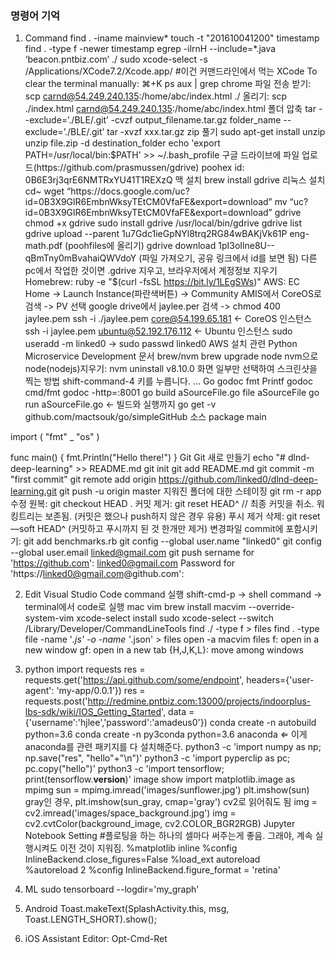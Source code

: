 ### 명령어 기억
1. Command
find . -iname mainview*
touch -t "201610041200" timestamp
find . -type f -newer timestamp
egrep -ilrnH --include=*.java ‘beacon.pntbiz.com’ ./
sudo xcode-select -s /Applications/XCode7.2/Xcode.app/    #이건 커맨드라인에서 먹는 XCode
To clear the terminal manually: ⌘+K
ps aux | grep chrome
파일 전송
받기: scp carnd@54.249.240.135:/home/abc/index.html ./
올리기: scp ./index.html carnd@54.249.240.135:/home/abc/index.html
폴더 압축
tar --exclude=’./BLE/.git’ -cvzf output_filename.tar.gz folder_name --exclude=’./BLE/.git’
tar -xvzf xxx.tar.gz
zip 풀기
sudo apt-get install unzip
unzip file.zip -d destination_folder
echo 'export PATH=/usr/local/bin:$PATH' >> ~/.bash_profile
구글 드라이브에 파일 업로드(https://github.com/prasmussen/gdrive)
poohex id: 0B6E3rj3qrE6NMTRxYU41T1REXzQ
맥 설치
brew install gdrive
리눅스 설치
cd~
wget “https://docs.google.com/uc?id=0B3X9GlR6EmbnWksyTEtCM0VfaFE&export=download”
mv “uc?id=0B3X9GlR6EmbnWksyTEtCM0VfaFE&export=download” gdrive
chmod +x gdrive
sudo install gdrive /usr/local/bin/gdrive
gdrive list
gdrive upload --parent 1u7Gdc1ieGpNYl8trq2RG84wBAKjVk61P eng-math.pdf (poohfiles에 올리기)
gdrive download 1pI3oIlne8U--qBmTny0mBvahaiQWVdoY (파일 가져오기, 공유 링크에서 id를 보면 됨)
다른 pc에서 작업한 것이면 .gdrive 지우고, 브라우저에서 계정정보 지우기
Homebrew: ruby -e "$(curl -fsSL https://bit.ly/1LEgSWs)"
AWS: EC Home -> Launch Instance(파란색버튼) -> Community AMIS에서 CoreOS로 검색 -> PV 선택
google drive에서 jaylee.per 검색 -> chmod 400 jaylee.pem 
ssh -i ./jaylee.pem core@54.199.65.181 ← CoreOS 인스턴스
ssh -i jaylee.pem ubuntu@52.192.176.112 ← Ubuntu 인스턴스
sudo useradd -m linked0 -> sudo passwd linked0
AWS 설치 관련 Python Microservice Development 문서
brew/nvm
brew upgrade node
nvm으로 node(nodejs)지우기: nvm uninstall v8.10.0
화면 일부만 선택하여 스크린샷을 찍는 방법
shift-command-4 키를 누릅니다. …
Go
godoc fmt Printf
godoc cmd/fmt
godoc -http=:8001
go build aSourceFile.go
file aSourceFile
go run aSourceFile.go ← 빌드와 실행까지
go get -v github.com/mactsouk/go/simpleGitHub
소스
package main 
 
import ( 
    "fmt" 
    _ "os" 
) 
 
func main() { 
    fmt.Println("Hello there!") 
}
Git
Git 새로 만들기 
echo "# dlnd-deep-learning" >> README.md
git init
git add README.md
git commit -m "first commit"
git remote add origin https://github.com/linked0/dlnd-deep-learning.git
git push -u origin master
지워진 폴더에 대한 스테이징
git rm -r app
수정 원복: git checkout HEAD .
커밋 제거: git reset HEAD^    // 최종 커밋을 취소. 워킹트리는 보존됨. (커밋은 했으나 push하지 않은 경우 유용)
푸시 제거 삭제: git reset —soft HEAD^ (커밋하고 푸시까지 된 것 한개만 제거)
변경파일 commit에 포함시키기: git add benchmarks.rb
git config --global user.name "linked0"
git config --global user.email linked@gmail.com
git push
sername for 'https://github.com': linked0@gmail.com
Password for 'https://linked0@gmail.com@github.com': 

2. Edit
Visual Studio Code command 실행
shift-cmd-p -> shell command -> terminal에서 code로 실행
mac vim
brew install macvim --override-system-vim
xcode-select install
sudo xcode-select --switch /Library/Developer/CommandLineTools
find ./ -type f > files
find . -type file -name '*.js' -o -name '*.json' > files
open -a macvim files
<ctl-w>f: open in a new window
<ctl-w>gf: open in a new tab
<c-w> {H,J,K,L}: move among windows

3. python
import requests
res = requests.get('https://api.github.com/some/endpoint', headers={'user-agent': 'my-app/0.0.1'})
res = requests.post('http://redmine.pntbiz.com:13000/projects/indoorplus-lbs-sdk/wiki/IOS_Getting_Started', data = {'username':'hjlee','password':'amadeus0'})
conda create -n autobuild python=3.6
conda create -n py3conda python=3.6 anaconda ⇐ 이게 anaconda를 관련 패키지를 다 설치해준다.
python3 -c 'import numpy as np; np.save("res", "hello"+"\n")'
python3 -c 'import pyperclip as pc; pc.copy("hello")'
python3 -c 'import tensorflow; print(tensorflow.__version__)'
image show
import matplotlib.image as mpimg
sun = mpimg.imread('images/sunflower.jpg')
plt.imshow(sun)
gray인 경우, plt.imshow(sun_gray, cmap='gray')
cv2로 읽어줘도 됨
img = cv2.imread('images/space_background.jpg')
img = cv2.cvtColor(background_image, cv2.COLOR_BGR2RGB)
Jupyter Notebook Setting
#플로팅을 하는 하나의 셀마다 써주는게 좋음. 그래야, 계속 실행시켜도 이전 것이 지워짐.
%matplotlib inline
%config InlineBackend.close_figures=False
%load_ext autoreload			
%autoreload 2
%config InlineBackend.figure_format = 'retina'

4. ML
sudo tensorboard --logdir='my_graph'

5. Android
Toast.makeText(SplashActivity.this, msg, Toast.LENGTH_SHORT).show();
 
6. iOS
Assistant Editor: Opt-Cmd-Ret
